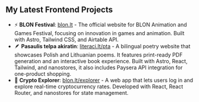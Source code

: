 ## My Latest Frontend Projects

- ⚡ **BLON Festival**: [blon.lt](https://blon.lt/) - The official website for BLON Animation and Games Festival, focusing on innovation in games and animation. Built with Astro, Tailwind CSS, and Airtable API.
- 🪶 **Pasaulis telpa akiratin**: [literaci.lt/pta](https://literaci.lt/pta) - A bilingual poetry website that showcases Polish and Lithuanian poems. It features print-ready PDF generation and an interactive book experience. Built with Astro, React, Tailwind, and nanostores, it also includes Paysera API integration for one-product shopping.
- 💎 **Crypto Explorer**: [blon.lt/explorer](https://blon.lt/explorer/) - A web app that lets users log in and explore real-time cryptocurrency rates. Developed with React, React Router, and nanostores for state management.

<!--
**barelief/barelief** is a ✨ _special_ ✨ repository because its `README.md` (this file) appears on your GitHub profile.

Here are some ideas to get you started:

- 🔭 I’m currently working on ...
- 🌱 I’m currently learning ...
- 👯 I’m looking to collaborate on ...
- 🤔 I’m looking for help with ...
- 💬 Ask me about ...
- 📫 How to reach me: ...
- 😄 Pronouns: ...
- ⚡ Fun fact: ...
-->
